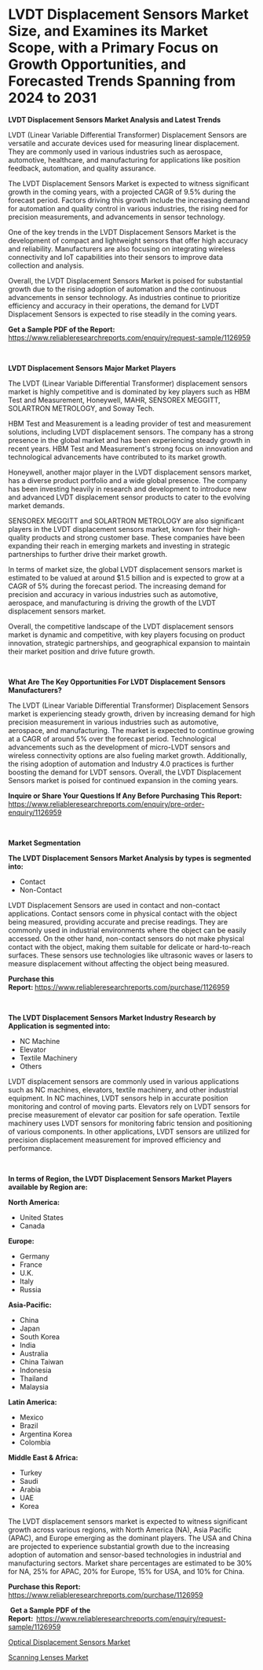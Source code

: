 <p><h1>LVDT Displacement Sensors Market Size, and Examines its Market Scope, with a Primary Focus on Growth Opportunities, and Forecasted Trends Spanning from 2024 to 2031</h1></p><p><strong>LVDT Displacement Sensors Market Analysis and Latest Trends</strong></p>
<p><p>LVDT (Linear Variable Differential Transformer) Displacement Sensors are versatile and accurate devices used for measuring linear displacement. They are commonly used in various industries such as aerospace, automotive, healthcare, and manufacturing for applications like position feedback, automation, and quality assurance.</p><p>The LVDT Displacement Sensors Market is expected to witness significant growth in the coming years, with a projected CAGR of 9.5% during the forecast period. Factors driving this growth include the increasing demand for automation and quality control in various industries, the rising need for precision measurements, and advancements in sensor technology.</p><p>One of the key trends in the LVDT Displacement Sensors Market is the development of compact and lightweight sensors that offer high accuracy and reliability. Manufacturers are also focusing on integrating wireless connectivity and IoT capabilities into their sensors to improve data collection and analysis.</p><p>Overall, the LVDT Displacement Sensors Market is poised for substantial growth due to the rising adoption of automation and the continuous advancements in sensor technology. As industries continue to prioritize efficiency and accuracy in their operations, the demand for LVDT Displacement Sensors is expected to rise steadily in the coming years.</p></p>
<p><strong>Get a Sample PDF of the Report:&nbsp;</strong> <a href="https://www.reliableresearchreports.com/enquiry/request-sample/1126959">https://www.reliableresearchreports.com/enquiry/request-sample/1126959</a></p>
<p>&nbsp;</p>
<p><strong>LVDT Displacement Sensors Major Market Players</strong></p>
<p><p>The LVDT (Linear Variable Differential Transformer) displacement sensors market is highly competitive and is dominated by key players such as HBM Test and Measurement, Honeywell, MAHR, SENSOREX MEGGITT, SOLARTRON METROLOGY, and Soway Tech.</p><p>HBM Test and Measurement is a leading provider of test and measurement solutions, including LVDT displacement sensors. The company has a strong presence in the global market and has been experiencing steady growth in recent years. HBM Test and Measurement's strong focus on innovation and technological advancements have contributed to its market growth.</p><p>Honeywell, another major player in the LVDT displacement sensors market, has a diverse product portfolio and a wide global presence. The company has been investing heavily in research and development to introduce new and advanced LVDT displacement sensor products to cater to the evolving market demands.</p><p>SENSOREX MEGGITT and SOLARTRON METROLOGY are also significant players in the LVDT displacement sensors market, known for their high-quality products and strong customer base. These companies have been expanding their reach in emerging markets and investing in strategic partnerships to further drive their market growth.</p><p>In terms of market size, the global LVDT displacement sensors market is estimated to be valued at around $1.5 billion and is expected to grow at a CAGR of 5% during the forecast period. The increasing demand for precision and accuracy in various industries such as automotive, aerospace, and manufacturing is driving the growth of the LVDT displacement sensors market.</p><p>Overall, the competitive landscape of the LVDT displacement sensors market is dynamic and competitive, with key players focusing on product innovation, strategic partnerships, and geographical expansion to maintain their market position and drive future growth.</p></p>
<p>&nbsp;</p>
<p><strong>What Are The Key Opportunities For LVDT Displacement Sensors Manufacturers?</strong></p>
<p><p>The LVDT (Linear Variable Differential Transformer) Displacement Sensors market is experiencing steady growth, driven by increasing demand for high precision measurement in various industries such as automotive, aerospace, and manufacturing. The market is expected to continue growing at a CAGR of around 5% over the forecast period. Technological advancements such as the development of micro-LVDT sensors and wireless connectivity options are also fueling market growth. Additionally, the rising adoption of automation and Industry 4.0 practices is further boosting the demand for LVDT sensors. Overall, the LVDT Displacement Sensors market is poised for continued expansion in the coming years.</p></p>
<p><strong>Inquire or Share Your Questions If Any Before Purchasing This Report:</strong> <a href="https://www.reliableresearchreports.com/enquiry/pre-order-enquiry/1126959">https://www.reliableresearchreports.com/enquiry/pre-order-enquiry/1126959</a></p>
<p>&nbsp;</p>
<p><strong>Market Segmentation</strong></p>
<p><strong>The LVDT Displacement Sensors Market Analysis by types is segmented into:</strong></p>
<p><ul><li>Contact</li><li>Non-Contact</li></ul></p>
<p><p>LVDT Displacement Sensors are used in contact and non-contact applications. Contact sensors come in physical contact with the object being measured, providing accurate and precise readings. They are commonly used in industrial environments where the object can be easily accessed. On the other hand, non-contact sensors do not make physical contact with the object, making them suitable for delicate or hard-to-reach surfaces. These sensors use technologies like ultrasonic waves or lasers to measure displacement without affecting the object being measured.</p></p>
<p><strong>Purchase this Report:&nbsp;</strong><a href="https://www.reliableresearchreports.com/purchase/1126959">https://www.reliableresearchreports.com/purchase/1126959</a></p>
<p>&nbsp;</p>
<p><strong>The LVDT Displacement Sensors Market Industry Research by Application is segmented into:</strong></p>
<p><ul><li>NC Machine</li><li>Elevator</li><li>Textile Machinery</li><li>Others</li></ul></p>
<p><p>LVDT displacement sensors are commonly used in various applications such as NC machines, elevators, textile machinery, and other industrial equipment. In NC machines, LVDT sensors help in accurate position monitoring and control of moving parts. Elevators rely on LVDT sensors for precise measurement of elevator car position for safe operation. Textile machinery uses LVDT sensors for monitoring fabric tension and positioning of various components. In other applications, LVDT sensors are utilized for precision displacement measurement for improved efficiency and performance.</p></p>
<p>&nbsp;</p>
<p><strong>In terms of Region, the LVDT Displacement Sensors Market Players available by Region are:</strong></p>
<p>
    <p> <strong> North America: </strong>
        <ul>
            <li>United States</li>
            <li>Canada</li>
        </ul>
        </p> 
    <p> <strong> Europe: </strong>
        <ul>
            <li>Germany</li>
            <li>France</li>
            <li>U.K.</li>
            <li>Italy</li>
            <li>Russia</li>
        </ul>
        </p> 
    <p> <strong> Asia-Pacific: </strong>
        <ul>
            <li>China</li>
            <li>Japan</li>
            <li>South Korea</li>
            <li>India</li>
            <li>Australia</li>
            <li>China Taiwan</li>
            <li>Indonesia</li>
            <li>Thailand</li>
            <li>Malaysia</li>
        </ul>
        </p> 
    <p> <strong> Latin America: </strong>
        <ul>
            <li>Mexico</li>
            <li>Brazil</li>
            <li>Argentina Korea</li>
            <li>Colombia</li>
        </ul>
        </p> 
    <p> <strong> Middle East & Africa: </strong>
        <ul>
            <li>Turkey</li>
            <li>Saudi</li>
            <li>Arabia</li>
            <li>UAE</li>
            <li>Korea</li>
        </ul>
    </p>
    </p>
<p><p>The LVDT displacement sensors market is expected to witness significant growth across various regions, with North America (NA), Asia Pacific (APAC), and Europe emerging as the dominant players. The USA and China are projected to experience substantial growth due to the increasing adoption of automation and sensor-based technologies in industrial and manufacturing sectors. Market share percentages are estimated to be 30% for NA, 25% for APAC, 20% for Europe, 15% for USA, and 10% for China.</p></p>
<p><strong>Purchase this Report: </strong><a href="https://www.reliableresearchreports.com/purchase/1126959">https://www.reliableresearchreports.com/purchase/1126959</a></p>
<p>&nbsp;<strong>Get a Sample PDF of the Report:&nbsp;&nbsp;</strong><a href="https://www.reliableresearchreports.com/enquiry/request-sample/1126959">https://www.reliableresearchreports.com/enquiry/request-sample/1126959</a></p>
<p><strong></strong></p>
<p><p><a href="https://github.com/edytherolanlouisejk1miz0wig/Market-Research-Report-List-1/blob/main/optical-displacement-sensors-market.md">Optical Displacement Sensors Market</a></p><p><a href="https://github.com/peachesmcdowel1/Market-Research-Report-List-2/blob/main/scanning-lenses-market.md">Scanning Lenses Market</a></p></p>